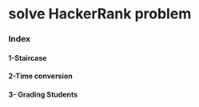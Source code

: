 # solve HackerRank problem

### Index

#### 1-Staircase <br />

#### 2-Time conversion <br />

#### 3- Grading Students <br />
